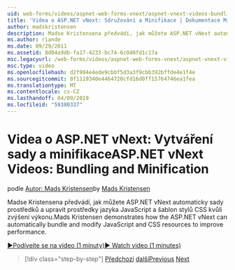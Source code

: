 ```yaml
---
uid: web-forms/videos/aspnet-web-forms-vnext/aspnet-vnext-videos-bundling-and-minification
title: 'Videa o ASP.NET vNext: Sdružování a Minifikace | Dokumentace Microsoftu'
author: madskristensen
description: Madse Kristensena předvádí, jak můžete ASP.NET vNext automaticky sady prostředků a upravit prostředky jazyka JavaScript a šablon stylů CSS kvůli zvýšení výkonu.
ms.author: riande
ms.date: 09/29/2011
ms.assetid: 8d04a9db-fa17-4233-bc74-6c040fd1c17a
msc.legacyurl: /web-forms/videos/aspnet-web-forms-vnext/aspnet-vnext-videos-bundling-and-minification
msc.type: video
ms.openlocfilehash: d2f994e4ede9cbbf5d3a3f9cbb392bffde4e1f4e
ms.sourcegitcommit: 0f1119340e4464720cfd16d0ff15764746ea1fea
ms.translationtype: MT
ms.contentlocale: cs-CZ
ms.lasthandoff: 04/09/2019
ms.locfileid: "59380337"
---
```

# <a name="aspnet-vnext-videos-bundling-and-minification"></a><span data-ttu-id="d55a2-103">Videa o ASP.NET vNext: Vytváření sady a minifikace</span><span class="sxs-lookup"><span data-stu-id="d55a2-103">ASP.NET vNext Videos: Bundling and Minification</span></span>

<span data-ttu-id="d55a2-104">podle [Autor: Mads Kristensen](https://github.com/madskristensen)</span><span class="sxs-lookup"><span data-stu-id="d55a2-104">by [Mads Kristensen](https://github.com/madskristensen)</span></span>

<span data-ttu-id="d55a2-105">Madse Kristensena předvádí, jak můžete ASP.NET vNext automaticky sady prostředků a upravit prostředky jazyka JavaScript a šablon stylů CSS kvůli zvýšení výkonu.</span><span class="sxs-lookup"><span data-stu-id="d55a2-105">Mads Kristensen demonstrates how the ASP.NET vNext can automatically bundle and modify JavaScript and CSS resources to improve performance.</span></span>

[<span data-ttu-id="d55a2-106">&#9654;Podívejte se na video (1 minuty)</span><span class="sxs-lookup"><span data-stu-id="d55a2-106">&#9654; Watch video (1 minutes)</span></span>](https://channel9.msdn.com/Blogs/ASP-NET-Site-Videos/aspnet-vnext-videos-bundling-and-minification)

> [!div class="step-by-step"]
> <span data-ttu-id="d55a2-107">[Předchozí](aspnet-45-web-forms-strong-typed-data-controls.md)
> [další](getting-started-with-the-next-version-of-aspnet.md)</span><span class="sxs-lookup"><span data-stu-id="d55a2-107">[Previous](aspnet-45-web-forms-strong-typed-data-controls.md)
[Next](getting-started-with-the-next-version-of-aspnet.md)</span></span>
